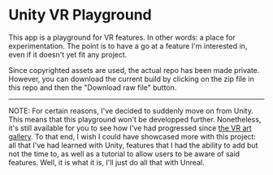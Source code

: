 # Unity VR Playground

This app is a playground for VR features. In other words: a place for experimentation. The point is to have a go at a feature I'm interested in, even if it doesn't yet fit any project.  

Since copyrighted assets are used, the actual repo has been made private. However, you can download the current build by clicking on the zip file in this repo and then the "Download raw file" button.  

---

NOTE: For certain reasons, I've decided to suddenly move on from Unity. This means that this playground won't be developped further. Nonetheless, it's still available for you to see how I've had progressed since [the VR art gallery](https://github.com/TheLycorisRadiata/unity_app_art-gallery). To that end, I wish I could have showcased more with this project: all that I've had learned with Unity, features that I had the ability to add but not the time to, as well as a tutorial to allow users to be aware of said features. Well, it is what it is, I'll just do all that with Unreal.  

